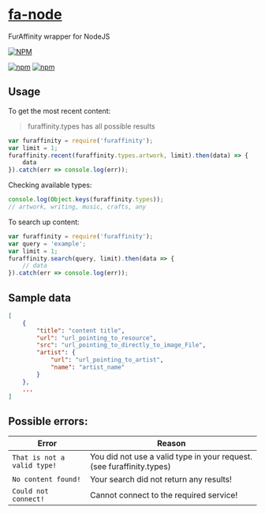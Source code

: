 # [fa-node](https://github.com/mcrocks999/fa-node)
FurAffinity wrapper for NodeJS

[![NPM](https://nodei.co/npm/furaffinity.png)](https://nodei.co/npm/furaffinity/)

[![npm](https://img.shields.io/npm/v/npm.svg)](https://www.npmjs.com/package/furaffinity) [![npm](https://img.shields.io/npm/dt/furaffinity.svg)](https://www.npmjs.com/package/furaffinity)

## Usage

To get the most recent content:

> furaffinity.types has all possible results

```javascript
var furaffinity = require('furaffinity');
var limit = 1;
furaffinity.recent(furaffinity.types.artwork, limit).then(data) => {
	data
}).catch(err => console.log(err));
```

Checking available types:

```javascript
console.log(Object.keys(furaffinity.types));
// artwork, writing, music, crafts, any
```

To search up content:
```javascript
var furaffinity = require('furaffinity');
var query = 'example';
var limit = 1;
furaffinity.search(query, limit).then(data => {
	// data
}).catch(err => console.log(err));
```

## Sample data

```json
[
	{
		"title": "content title",
		"url": "url_pointing_to_resource",
		"src": "url_pointing_to_directly_to_image_File",
		"artist": {
			"url": "url_pointing_to_artist",
			"name": "artist_name"
		}
	},
	...
]
```

## Possible errors:

Error | Reason
--- | ---
`That is not a valid type!` | You did not use a valid type in your request. (see furaffinity.types)
`No content found!` | Your search did not return any results!
`Could not connect!` | Cannot connect to the required service!
